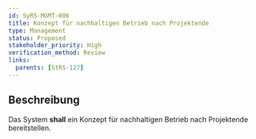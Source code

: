 ```yaml
---
id: SyRS-MGMT-006
title: Konzept für nachhaltigen Betrieb nach Projektende
type: Management
status: Proposed
stakeholder_priority: High
verification_method: Review
links:
  parents: [StRS-127]
---
```


## Beschreibung
Das System **shall** ein Konzept für nachhaltigen Betrieb nach Projektende bereitstellen.
